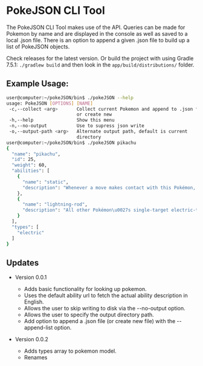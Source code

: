 # PokeJSON CLI Tool

The PokeJSON CLI Tool makes use of the [](https://pokeapi.co/) API. Queries can be made for Pokemon by name and are displayed in the console as well as saved to a local .json file. There is an option to append a given .json file to build up a list of PokeJSON objects. 

Check releases for the latest version. Or build the project with using Gradle 7.5.1: `./gradlew build` and then look in the `app/build/distributions/` folder.

## Example Usage:

```bash
user@computer:~/pokeJSON/bin$ ./pokeJSON --help
usage: PokeJSON [OPTIONS] [NAME]
 -c,--collect <arg>       Collect current Pokemon and append to .json file
                          or create new
 -h,--help                Show this menu
 -n,--no-output           Use to supress json write
 -o,--output-path <arg>   Alternate output path, default is current
                          directory
user@computer:~/pokeJSON/bin$ ./pokeJSON pikachu
{
  "name": "pikachu",
  "id": 25,
  "weight": 60,
  "abilities": [
    {
      "name": "static",
      "description": "Whenever a move makes contact with this Pokémon, the move\u0027s user has a 30% chance of being paralyzed.\n\nPokémon that are immune to electric-type moves can still be paralyzed by this ability.\n\nOverworld: If the lead Pokémon has this ability, there is a 50% chance that encounters will be with an electric Pokémon, if applicable."
    },
    {
      "name": "lightning-rod",
      "description": "All other Pokémon\u0027s single-target electric-type moves are redirected to this Pokémon if it is an eligible target.  Other Pokémon\u0027s Electric moves raise this Pokémon\u0027s Special Attack one stage, negating any other effect on it, and cannot miss it.\n\nIf the move\u0027s intended target also has this ability, the move is not redirected.  When multiple Pokémon with this ability are possible targets for redirection, the move is redirected to the one with the highest Speed stat, or, in the case of a tie, to a random tied Pokémon.  follow me takes precedence over this ability.\n\nIf the Pokémon is a ground-type and thus immune to Electric moves, its immunity prevents the Special Attack boost."
    }
  ],
  "types": [
    "electric"
  ]
}
```

## Updates

- Version 0.0.1
  - Adds basic functionality for looking up pokemon.
  - Uses the default ability url to fetch the actual ability description in English.
  - Allows the user to skip writing to disk via the --no-output option.
  - Allows the user to specify the output directory path.
  - Add option to append a .json file (or create new file) with the --append-list option. 

- Version 0.0.2
  - Adds types array to pokemon model.
  - Renames 